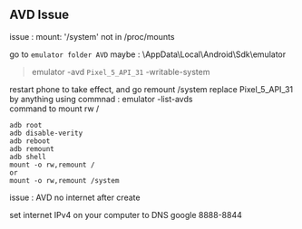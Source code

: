 ## AVD Issue

issue :  mount: '/system' not in /proc/mounts

go to `emulator folder AVD` maybe : \AppData\Local\Android\Sdk\emulator
> emulator -avd `Pixel_5_API_31` -writable-system

restart phone to take effect, and go remount /system
replace Pixel_5_API_31 by anything using commnad  : emulator -list-avds  
command to mount rw /  
```
adb root
adb disable-verity
adb reboot
adb remount
adb shell
mount -o rw,remount /
or
mount -o rw,remount /system
```
issue : AVD no internet after create

set internet IPv4 on your computer to DNS google 8888-8844
